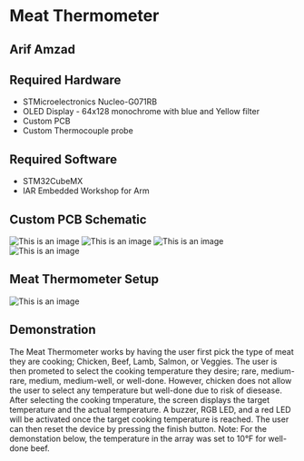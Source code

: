 # Meat Thermometer
## Arif Amzad

## Required Hardware
* STMicroelectronics Nucleo-G071RB
* OLED Display - 64x128 monochrome with blue and Yellow filter
* Custom PCB
* Custom Thermocouple probe

## Required Software
* STM32CubeMX
* IAR Embedded Workshop for Arm

## Custom PCB Schematic
![This is an image](https://github.com/Arif12467/Embedded_Workshop_Project/blob/197d9d13b342226579b97ea98ab01ef3f55910cf/Circuit1.png)
![This is an image](https://github.com/Arif12467/Embedded_Workshop_Project/blob/197d9d13b342226579b97ea98ab01ef3f55910cf/Circuit2.png)
![This is an image](https://github.com/Arif12467/Embedded_Workshop_Project/blob/197d9d13b342226579b97ea98ab01ef3f55910cf/Circuit3.png)
![This is an image](https://github.com/Arif12467/Embedded_Workshop_Project/blob/197d9d13b342226579b97ea98ab01ef3f55910cf/Circuit4.png)

## Meat Thermometer Setup
![This is an image](https://github.com/Arif12467/Embedded_Workshop_Project/blob/a18527aabe906c07e97158c0e2838a4d401ca2ce/Meat_Thermometer_Setup.png)

## Demonstration
The Meat Thermometer works by having the user first pick the type of meat they are cooking; Chicken, Beef, Lamb, Salmon, or Veggies. The user is then prometed to select the cooking temperature they desire; rare, medium-rare, medium, medium-well, or well-done. However, chicken does not allow the user to select any temperature but well-done due to risk of diesease. After selecting the cooking tmperature, the screen displays the target temperature and the actual temperature. A buzzer, RGB LED, and a red LED will be activated once the target cooking temperature is reached. The user can then reset the device by pressing the finish button.
Note: For the demonstation below, the temperature in the array was set to 10°F for well-done beef.
